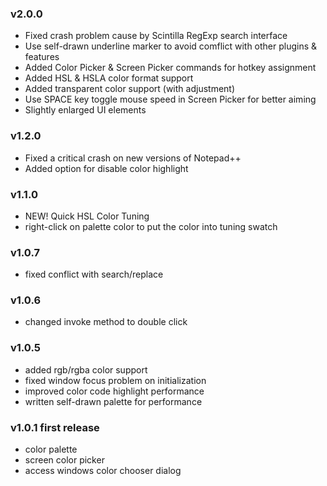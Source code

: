 ### v2.0.0 ###
* Fixed crash problem cause by Scintilla RegExp search interface
* Use self-drawn underline marker to avoid comflict with other plugins & features
* Added Color Picker & Screen Picker commands for hotkey assignment
* Added HSL & HSLA color format support
* Added transparent color support (with adjustment)
* Use SPACE key toggle mouse speed in Screen Picker for better aiming
* Slightly enlarged UI elements

### v1.2.0 ###
  * Fixed a critical crash on new versions of Notepad++
  * Added option for disable color highlight

### v1.1.0 ###
  * NEW! Quick HSL Color Tuning
  * right-click on palette color to put the color into tuning swatch

### v1.0.7 ###
  * fixed conflict with search/replace

### v1.0.6 ###
  * changed invoke method to double click

### v1.0.5 ###
  * added rgb/rgba color support
  * fixed window focus problem on initialization
  * improved color code highlight performance
  * written self-drawn palette for performance

### v1.0.1 first release ###
  * color palette
  * screen color picker
  * access windows color chooser dialog
